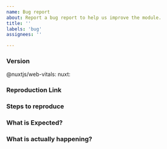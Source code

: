 ```yaml
---
name: Bug report
about: Report a bug report to help us improve the module.
title: ''
labels: 'bug'
assignees: ''

---
```


<!-- **IMPORTANT!**
Before reporting a bug, please make sure that you have read through our documentation and you think your problem is indeed an issue related to our module. -->

### Version
@nuxtjs/web-vitals: <!-- ex: v0.1.0 -->
nuxt: <!-- ex: v2.13.0 -->

### Reproduction Link

<!--
A minimal test case based on one of:
- a GitHub repository that can reproduce the bug
-->

### Steps to reproduce


### What is Expected?


### What is actually happening?
